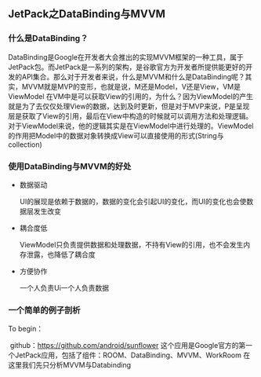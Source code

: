 ## JetPack之DataBinding与MVVM

### 什么是DataBinding？

​	DataBinding是Google在开发者大会推出的实现MVVM框架的一种工具，属于JetPack包。而JetPack是一系列的架构，是谷歌官方为开发者所提供能更好的开发的API集合。那么对于开发者来说，什么是MVVM和什么是DataBinding呢？其实，MVVM就是MVP的变形，也就是说，M还是Model，V还是View，VM是ViewModel 在VM中是可以获取View的引用的，为什么？因为ViewModel的产生就是为了去仅仅处理View的数据，达到及时更新，但是对于MVP来说，P是呈现层是获取了View的引用，最后在View中构造的时候就可以调用方法和处理逻辑。对于ViewModel来说，他的逻辑其实是在ViewModel中进行处理的。ViewModel的作用把Model中的数据对象转换成View可以直接使用的形式(String与collection)

### 使用DataBinding与MVVM的好处

* 数据驱动

  UI的展现是依赖于数据的，数据的变化会引起UI的变化，而UI的变化也会使数据层发生改变

* 耦合度低

  ViewModel只负责提供数据和处理数据，不持有View的引用，也不会发生内存泄露，也降低了耦合度

* 方便协作

  一个人负责Ui一个人负责数据

### 一个简单的例子剖析

To begin：

​	github：https://github.com/android/sunflower 这个应用是Google官方的第一个JetPack应用，包括了组件：ROOM、DataBinding、MVVM、WorkRoom 在这里我们先只分析MVVM与Databinding

